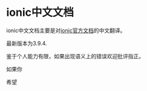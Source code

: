 # ionic中文文档

ionic中文文档主要是对[ionic官方文档](https://ionicframework.com/docs/)的中文翻译。

最新版本为3.9.4.



鉴于个人能力有限，如果出现语义上的错误欢迎批评指正。

如果你



希望 

